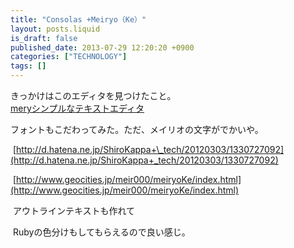 ```yaml
---
title: "Consolas +Meiryo（Ke）"
layout: posts.liquid
is_draft: false
published_date: 2013-07-29 12:20:20 +0900
categories: ["TECHNOLOGY"]
tags: []
---
```


きっかけはこのエディタを見つけたこと。  
[meryシンプルなテキストエディタ](http://www.haijin-boys.com/wiki/%E3%83%A1%E3%82%A4%E3%83%B3%E3%83%9A%E3%83%BC%E3%82%B8 "mery : シンプルなテキストエディタ")

フォントもこだわってみた。ただ、メイリオの文字がでかいや。  
  
&nbsp;[http://d.hatena.ne.jp/ShiroKappa+\_tech/20120303/1330727092](http://d.hatena.ne.jp/ShiroKappa+_tech/20120303/1330727092)  
  
&nbsp;[http://www.geocities.jp/meir000/meiryoKe/index.html](http://www.geocities.jp/meir000/meiryoKe/index.html)  
  
  
&nbsp;アウトラインテキストも作れて  
  
&nbsp;Rubyの色分けもしてもらえるので良い感じ。


